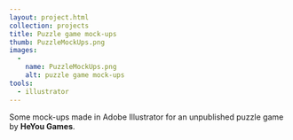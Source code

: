 ```yaml
---
layout: project.html
collection: projects
title: Puzzle game mock-ups
thumb: PuzzleMockUps.png
images:
  -
    name: PuzzleMockUps.png
    alt: puzzle game mock-ups
tools:
  - illustrator
---
```


Some mock-ups made in Adobe Illustrator for an unpublished puzzle game by
**HeYou Games**.
